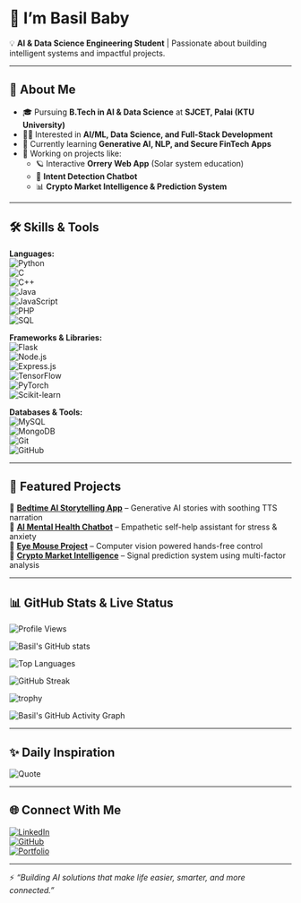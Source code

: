 

# 👋  I’m Basil Baby  

💡 **AI & Data Science Engineering Student** | Passionate about building intelligent systems and impactful projects.  

---

## 🚀 About Me  
- 🎓 Pursuing **B.Tech in AI & Data Science** at **SJCET, Palai (KTU University)**  
- 🧑‍💻 Interested in **AI/ML, Data Science, and Full-Stack Development**  
- 🌱 Currently learning **Generative AI, NLP, and Secure FinTech Apps**  
- 🔭 Working on projects like:  
  - 🪐 Interactive **Orrery Web App** (Solar system education)  
  - 🤖 **Intent Detection Chatbot**  
  - 📊 **Crypto Market Intelligence & Prediction System**  


---

## 🛠️ Skills & Tools  

**Languages:**  
![Python](https://img.shields.io/badge/Python-3776AB?style=for-the-badge&logo=python&logoColor=white)  
![C](https://img.shields.io/badge/C-00599C?style=for-the-badge&logo=c&logoColor=white)  
![C++](https://img.shields.io/badge/C++-00599C?style=for-the-badge&logo=cplusplus&logoColor=white)  
![Java](https://img.shields.io/badge/Java-007396?style=for-the-badge&logo=java&logoColor=white)  
![JavaScript](https://img.shields.io/badge/JavaScript-F7DF1E?style=for-the-badge&logo=javascript&logoColor=black)  
![PHP](https://img.shields.io/badge/PHP-777BB4?style=for-the-badge&logo=php&logoColor=white)  
![SQL](https://img.shields.io/badge/SQL-336791?style=for-the-badge&logo=postgresql&logoColor=white)  

**Frameworks & Libraries:**  
![Flask](https://img.shields.io/badge/Flask-000000?style=for-the-badge&logo=flask&logoColor=white)  
![Node.js](https://img.shields.io/badge/Node.js-339933?style=for-the-badge&logo=node.js&logoColor=white)  
![Express.js](https://img.shields.io/badge/Express.js-000000?style=for-the-badge&logo=express&logoColor=white)  
![TensorFlow](https://img.shields.io/badge/TensorFlow-FF6F00?style=for-the-badge&logo=tensorflow&logoColor=white)  
![PyTorch](https://img.shields.io/badge/PyTorch-EE4C2C?style=for-the-badge&logo=pytorch&logoColor=white)  
![Scikit-learn](https://img.shields.io/badge/Scikit--learn-F7931E?style=for-the-badge&logo=scikitlearn&logoColor=white)  

**Databases & Tools:**  
![MySQL](https://img.shields.io/badge/MySQL-4479A1?style=for-the-badge&logo=mysql&logoColor=white)  
![MongoDB](https://img.shields.io/badge/MongoDB-47A248?style=for-the-badge&logo=mongodb&logoColor=white)  
![Git](https://img.shields.io/badge/Git-F05032?style=for-the-badge&logo=git&logoColor=white)  
![GitHub](https://img.shields.io/badge/GitHub-181717?style=for-the-badge&logo=github&logoColor=white)  

---

## 📂 Featured Projects  

🔹 [**Bedtime AI Storytelling App**](#) – Generative AI stories with soothing TTS narration  
🔹 [**AI Mental Health Chatbot**](#) – Empathetic self-help assistant for stress & anxiety  
🔹 [**Eye Mouse Project**](#) – Computer vision powered hands-free control  
🔹 [**Crypto Market Intelligence**](#) – Signal prediction system using multi-factor analysis  

---

## 📊 GitHub Stats & Live Status  

![Profile Views](https://komarev.com/ghpvc/?username=basilbaby&label=Profile%20views&color=0e75b6&style=flat)  

![Basil's GitHub stats](https://github-readme-stats.vercel.app/api?username=basilbaby&show_icons=true&theme=tokyonight)  

![Top Languages](https://github-readme-stats.vercel.app/api/top-langs/?username=basilbaby&layout=compact&theme=tokyonight)  

![GitHub Streak](https://github-readme-streak-stats.herokuapp.com/?user=basilbaby&theme=tokyonight)  

![trophy](https://github-profile-trophy.vercel.app/?username=basilbaby&theme=tokyonight&no-frame=true&margin-w=15)  

![Basil's GitHub Activity Graph](https://github-readme-activity-graph.vercel.app/graph?username=basilbaby&theme=tokyo-night)  

---

## ✨ Daily Inspiration  

![Quote](https://quotes-github-readme.vercel.app/api?type=horizontal&theme=tokyonight)  

---

## 🌐 Connect With Me  

[![LinkedIn](https://img.shields.io/badge/LinkedIn-0A66C2?style=for-the-badge&logo=linkedin&logoColor=white)](#)  
[![GitHub](https://img.shields.io/badge/GitHub-100000?style=for-the-badge&logo=github&logoColor=white)](https://github.com/basilbaby)  
[![Portfolio](https://img.shields.io/badge/Portfolio-4285F4?style=for-the-badge&logo=google-chrome&logoColor=white)](#)  

---

⚡ *“Building AI solutions that make life easier, smarter, and more connected.”*
